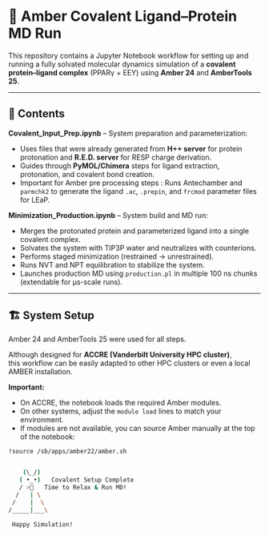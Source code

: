 # 🧪 Amber Covalent Ligand–Protein MD Run  
This repository contains a Jupyter Notebook workflow for setting up and running a fully solvated molecular dynamics simulation of a **covalent protein–ligand complex** (PPARγ + EEY) using **Amber 24** and **AmberTools 25**.

---

## 📂 Contents
**Covalent_Input_Prep.ipynb** – System preparation and parameterization:  
- Uses files that were already generated from **H++ server** for protein protonation and **R.E.D. server** for RESP charge derivation.  
- Guides through **PyMOL/Chimera** steps for ligand extraction, protonation, and covalent bond creation.  
- Important for Amber pre processing steps : Runs Antechamber and `parmchk2` to generate the ligand `.ac`, `.prepin`, and `frcmod` parameter files for LEaP.  


**Minimization_Production.ipynb** – System build and MD run:  
- Merges the protonated protein and parameterized ligand into a single covalent complex.  
- Solvates the system with TIP3P water and neutralizes with counterions.  
- Performs staged minimization (restrained → unrestrained).  
- Runs NVT and NPT equilibration to stabilize the system.  
- Launches production MD using `production.pl` in multiple 100 ns chunks (extendable for μs-scale runs).

---

## 🏗️ System Setup
Amber 24 and AmberTools 25 were used for all steps.  

Although designed for **ACCRE (Vanderbilt University HPC cluster)**,  
this workflow can be easily adapted to other HPC clusters or even a local AMBER installation.

**Important:**  
- On ACCRE, the notebook loads the required Amber modules.  
- On other systems, adjust the `module load` lines to match your environment.  
- If modules are not available, you can source Amber manually at the top of the notebook:  
```bash
!source /sb/apps/amber22/amber.sh


    (\_/)
   ( •_•)   Covalent Setup Complete
   / >🍵   Time to Relax & Run MD!
  /   | \
 /    |  \
/_____|___\

 Happy Simulation!
